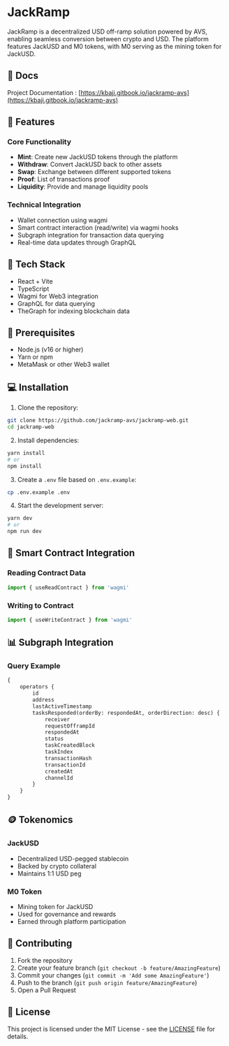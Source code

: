 # JackRamp

JackRamp is a decentralized USD off-ramp solution powered by AVS, enabling seamless conversion between crypto and USD. The platform features JackUSD and M0 tokens, with M0 serving as the mining token for JackUSD.

## 📧 Docs

Project Documentation : [https://kbaji.gitbook.io/jackramp-avs](https://kbaji.gitbook.io/jackramp-avs)

## 🌟 Features

### Core Functionality
- **Mint**: Create new JackUSD tokens through the platform
- **Withdraw**: Convert JackUSD back to other assets
- **Swap**: Exchange between different supported tokens
- **Proof**: List of transactions proof
- **Liquidity**: Provide and manage liquidity pools

### Technical Integration
- Wallet connection using wagmi
- Smart contract interaction (read/write) via wagmi hooks
- Subgraph integration for transaction data querying
- Real-time data updates through GraphQL

## 🚀 Tech Stack

- React + Vite
- TypeScript
- Wagmi for Web3 integration
- GraphQL for data querying
- TheGraph for indexing blockchain data

## 🔧 Prerequisites

- Node.js (v16 or higher)
- Yarn or npm
- MetaMask or other Web3 wallet

## 💻 Installation

1. Clone the repository:
```bash
git clone https://github.com/jackramp-avs/jackramp-web.git
cd jackramp-web
```

2. Install dependencies:
```bash
yarn install
# or
npm install
```

3. Create a `.env` file based on `.env.example`:
```bash
cp .env.example .env
```

4. Start the development server:
```bash
yarn dev
# or
npm run dev
```

## 🔗 Smart Contract Integration

### Reading Contract Data
```typescript
import { useReadContract } from 'wagmi'
```

### Writing to Contract
```typescript
import { useWriteContract } from 'wagmi'
```

## 📊 Subgraph Integration

### Query Example
```graphql
{
    operators {
        id
        address
        lastActiveTimestamp
        tasksResponded(orderBy: respondedAt, orderDirection: desc) {
            receiver
            requestOfframpId
            respondedAt
            status
            taskCreatedBlock
            taskIndex
            transactionHash
            transactionId
            createdAt
            channelId
        }
    }
}
```

## 🪙 Tokenomics

### JackUSD
- Decentralized USD-pegged stablecoin
- Backed by crypto collateral
- Maintains 1:1 USD peg

### M0 Token
- Mining token for JackUSD
- Used for governance and rewards
- Earned through platform participation

## 🤝 Contributing

1. Fork the repository
2. Create your feature branch (`git checkout -b feature/AmazingFeature`)
3. Commit your changes (`git commit -m 'Add some AmazingFeature'`)
4. Push to the branch (`git push origin feature/AmazingFeature`)
5. Open a Pull Request

## 📝 License

This project is licensed under the MIT License - see the [LICENSE](LICENSE) file for details.